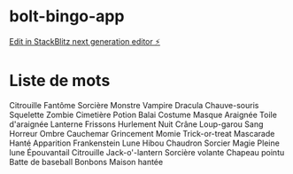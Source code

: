 # bolt-bingo-app

[Edit in StackBlitz next generation editor ⚡️](https://stackblitz.com/~/github.com/Potowai/bolt-bingo-app)

# Liste de mots

Citrouille
Fantôme
Sorcière
Monstre
Vampire
Dracula
Chauve-souris
Squelette
Zombie
Cimetière
Potion
Balai
Costume
Masque
Araignée
Toile d'araignée
Lanterne
Frissons
Hurlement
Nuit
Crâne
Loup-garou
Sang
Horreur
Ombre
Cauchemar
Grincement
Momie
Trick-or-treat
Mascarade
Hanté
Apparition
Frankenstein
Lune
Hibou
Chaudron
Sorcier
Magie
Pleine lune
Épouvantail
Citrouille Jack-o'-lantern
Sorcière volante
Chapeau pointu
Batte de baseball
Bonbons
Maison hantée
